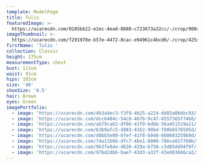 ```yaml
---
template: ModelPage
title: Tulio
featuredImage: >-
  https://ucarecdn.com/0185bb22-e2ec-4ead-8888-c723673a32cc/-/crop/900x409/0,0/-/preview/
imageThumbnail: >-
  https://ucarecdn.com/f291978e-b57e-4472-8cac-e94961c4bcd6/-/crop/425x584/257,0/-/preview/
firstName: 'Tulio '
collection: Classic
height: 175cm
measurementType: chest
bust: 111cm
waist: 91cm
hips: 102cm
size: '40'
shoeSize: '8.5'
hair: Brown
eyes: Green
imagePortfolio:
  - image: 'https://ucarecdn.com/4b3a4ec3-f3f9-4b25-a224-dd03a0bbbc93/'
  - image: 'https://ucarecdn.com/dcc6484c-54c6-467b-9c47-8557365f74b8/'
  - image: 'https://ucarecdn.com/ab79ca62-df06-41f9-bdbb-56a451519a11/'
  - image: 'https://ucarecdn.com/63b9afc5-d883-4162-98bd-f88b6576595d/'
  - image: 'https://ucarecdn.com/d0bb5e00-6fef-41f8-b048-608603259b0d/'
  - image: 'https://ucarecdn.com/74a11b66-dfc7-4be1-8000-786ce81f760b/'
  - image: 'https://ucarecdn.com/9b3fe8de-d626-429a-b750-c5d05dd94f9f/'
  - image: 'https://ucarecdn.com/97bd2db6-bae7-43d3-a32f-43e883666ca2/'
---
```


